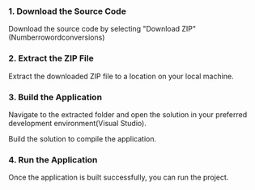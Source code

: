 ### 1. Download the Source Code

Download the source code by  selecting "Download ZIP"(Numberrowordconversions)

### 2. Extract the ZIP File

Extract the downloaded ZIP file to a location on your local machine.

### 3. Build the Application

Navigate to the extracted folder and open the solution in your preferred development environment(Visual Studio).

Build the solution to compile the application.

### 4. Run the Application

Once the application is built successfully, you can run the project.
